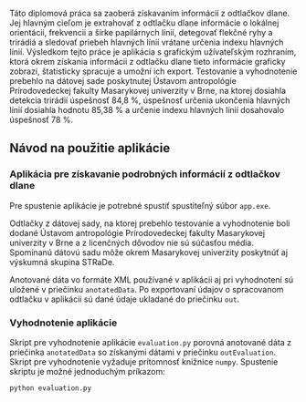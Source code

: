 Táto diplomová práca sa zaoberá získavaním informácií z odtlačkov dlane. Jej hlavným cieľom je extrahovať z odtlačku dlane informácie o lokálnej orientácii, frekvencii a šírke papilárnych línií, detegovať flekčné ryhy a trirádiá a sledovať priebeh hlavných línií vrátane určenia indexu hlavných línií. Výsledkom tejto práce je aplikácia s grafickým užívateľským rozhraním, ktorá okrem získania informácii z odtlačku dlane tieto informácie graficky zobrazí, štatisticky spracuje a umožní ich export. Testovanie a vyhodnotenie prebehlo na dátovej sade poskytnutej Ústavom antropológie Prírodovedeckej fakulty Masarykovej univerzity v Brne, na ktorej dosiahla detekcia trirádií úspešnosť 84,8 %, úspešnosť určenia ukončenia hlavných línií dosiahla hodnotu 85,38 % a určenie indexu hlavných línií dosahovalo úspešnosť 78 %.

## Návod na použitie aplikácie 

### Aplikácia pre získavanie podrobných informácií z odtlačkov dlane 

Pre spustenie aplikácie je potrebné spustiť spustiteľný súbor `app.exe`.

Odtlačky z dátovej sady, na ktorej prebehlo testovanie a vyhodnotenie boli dodané Ústavom antropológie Prírodovedeckej fakulty Masarykovej univerzity v Brne a z licenčných dôvodov nie sú súčasťou média. 
Spomínanú dátovú sadu môže okrem Masarykovej univerzity poskytnúť aj výskumná skupina STRaDe.

Anotované dáta vo formáte XML používané v aplikácii aj pri vyhodnotení sú uložené v priečinku `anotatedData`. Po exportovaní údajov o spracovanom odtlačku v aplikácii sú dané údaje ukladané do priečinku `out`. 

### Vyhodnotenie aplikácie

Skript pre vyhodnotenie aplikácie `evaluation.py` porovná anotované dáta z priečinka `anotatedData` so získanými dátami v priečinku `outEvaluation`. Skript pre vyhodnotenie vyžaduje prítomnosť knižnice `numpy`.
Spustenie skriptu je možné jednoduchým príkazom:

```
python evaluation.py
```
